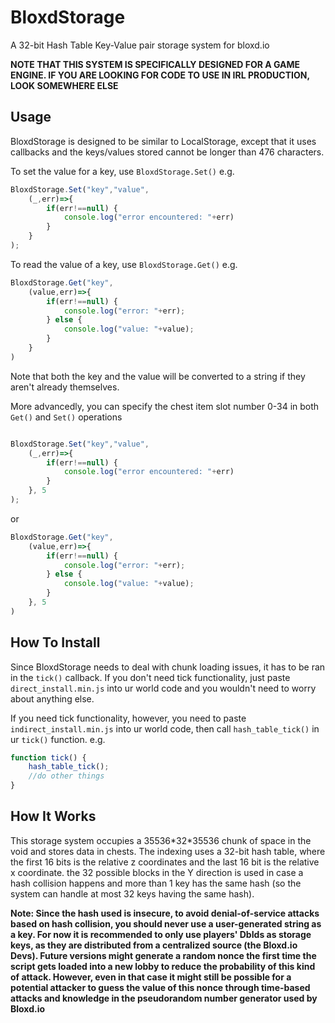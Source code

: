 # BloxdStorage
A 32-bit Hash Table Key-Value pair storage system for bloxd.io

**NOTE THAT THIS SYSTEM IS SPECIFICALLY DESIGNED FOR A GAME ENGINE. IF YOU ARE LOOKING FOR CODE TO USE IN IRL PRODUCTION, LOOK SOMEWHERE ELSE**

## Usage
BloxdStorage is designed to be similar to LocalStorage, except that it uses callbacks and the keys/values stored cannot be longer than 476 characters.

To set the value for a key, use `BloxdStorage.Set()` e.g.

```js
BloxdStorage.Set("key","value",
    (_,err)=>{
        if(err!==null) {
            console.log("error encountered: "+err)
        }
    }
);
```

To read the value of a key, use `BloxdStorage.Get()` e.g.

```js
BloxdStorage.Get("key",
    (value,err)=>{
        if(err!==null) {
            console.log("error: "+err);
        } else {
            console.log("value: "+value);
        }
    }
)
```

Note that both the key and the value will be converted to a string if they aren't already themselves.

More advancedly, you can specify the chest item slot number 0-34 in both `Get()` and `Set()` operations

```js

BloxdStorage.Set("key","value",
    (_,err)=>{
        if(err!==null) {
            console.log("error encountered: "+err)
        }
    }, 5
);
```

or

```js
BloxdStorage.Get("key",
    (value,err)=>{
        if(err!==null) {
            console.log("error: "+err);
        } else {
            console.log("value: "+value);
        }
    }, 5
)
```

## How To Install

Since BloxdStorage needs to deal with chunk loading issues, it has to be ran in the `tick()` callback. If you don't need tick functionality, just paste `direct_install.min.js` into ur world code and you wouldn't need to worry about anything else.

If you need tick functionality, however, you need to paste `indirect_install.min.js` into ur world code, then call `hash_table_tick()` in ur `tick()` function. e.g.

```js
function tick() {
    hash_table_tick();
    //do other things
}
```

## How It Works

This storage system occupies a 35536\*32\*35536 chunk of space in the void and stores data in chests. The indexing uses a 32-bit hash table, where the first 16 bits is the relative z coordinates and the last 16 bit is the relative x coordinate. the 32 possible blocks in the Y direction is used in case a hash collision happens and more than 1 key has the same hash (so the system can handle at most 32 keys having the same hash).

**Note: Since the hash used is insecure, to avoid denial-of-service attacks based on hash collision, you should never use a user-generated string as a key. For now it is recommended to only use players' DbIds as storage keys, as they are distributed from a centralized source \(the Bloxd.io Devs\). Future versions might generate a random nonce the first time the script gets loaded into a new lobby to reduce the probability of this kind of attack. However, even in that case it might still be possible for a potential attacker to guess the value of this nonce through time-based attacks and knowledge in the pseudorandom number generator used by Bloxd.io**
